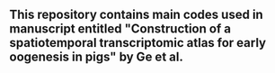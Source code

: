 ## This repository contains main codes used in manuscript entitled "Construction of a spatiotemporal transcriptomic atlas for early oogenesis in pigs" by Ge et al.

